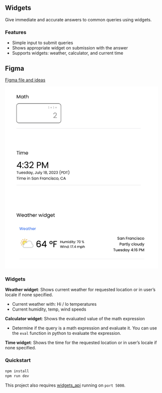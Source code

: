 ## Widgets 

Give immediate and accurate answers to common queries using widgets.

### Features 

- Simple input to submit queries
- Shows appropriate widget on submission with the answer
- Supports widgets: weather, calculator, and current time

## Figma

[Figma file and ideas](https://www.figma.com/file/797oSxVRv3wovx5JuSjHIn/Trial_Perplexity?type=design&node-id=0%3A1&mode=design&t=FMCUbS2X0Re9WDi1-1)

![flow](./public/assets/widgets.png)

### Widgets

**Weather widget**: Shows current weather for requested location or in user’s locale if none specified.

- Current weather with: Hi / lo temperatures
- Current humidity, temp, wind speeds

**Calculator widget**: Shows the evaluated value of the math expression

- Determine if the query is a math expression and evaluate it. You can use the `eval` function in python to evaluate the expression.
  
**Time widget**: Shows the time for the requested location or in user’s locale if none specified.

### Quickstart
```bash
npm install
npm run dev
```

This project also requires [widgets_api](https://github.com/felgueres/widgets_api) running on `port 5000`.
